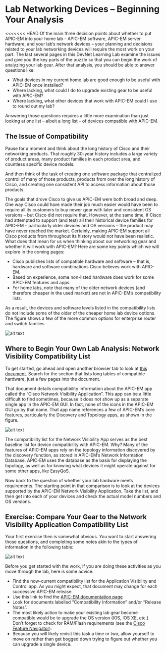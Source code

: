 
#  Lab Networking Devices – Beginning Your Analysis

<<<<<<< HEAD
Of the main three decision points about whether to put APIC-EM into your home lab – APIC-EM software, APIC-EM server hardware, and your lab’s network devices – your planning and decisions related to your lab networking devices will require the most work on your part. The last several pages in this DevNet Learning Lab examine the issues and give you the key parts of the puzzle so that you can begin the work of analyzing your lab gear. After that analysis, you should be able to answer questions like: 

- What devices in my current home lab are good enough to be useful with APIC-EM once installed?
- Where lacking, what could I do to upgrade existing gear to be useful with APIC-EM?
- Where lacking, what other devices that work with APIC-EM could I use to round out my lab?

Answering those questions requires a little more examination than just looking at one list – albeit a long list – of devices compatible with APIC-EM. 

## The Issue of Compatibility
Pause for a moment and think about the long history of Cisco and their networking products. That roughly 30-year history includes a large variety of product areas, many product families in each product area, and countless specific device models.

And then think of the task of creating one software package that centralized control of many of those products, products from over the long history of Cisco, and creating one consistent API to access information about those products.

The goals that drove Cisco to give us APIC-EM were both broad and deep. One way Cisco could have made their job much easier would have been to require all its customers to buy newer gear with later and consistent OS versions – but Cisco did not require that. However, at the same time, if Cisco had attempted to support (and test) all their historical device families for APIC-EM – particularly older devices and OS versions – the product may have never reached the market. Certainly, making APIC-EM support all Cisco products from throughout its history would not have been realistic.
What does that mean for us when thinking about our networking gear and whether it will work with APIC-EM? Here are some key points which we will explore in the coming pages:

- Cisco publishes lists of compatible hardware and software – that is, hardware and software combinations Cisco believes work with APIC-EM.
- Based on experience, some non-listed hardware does work for some APIC-EM features and apps
- For home labs, note that many of the older network devices (and therefore cheaper in the used market) are not in APIC-EM’s compatibility lists.

As a result, the devices and software levels listed in the compatibility lists do not include some of the older of the cheaper home lab device options. The figure shows a few of the more common options for enterprise router and switch families.

![alt text](/posts/files/add-apic-home/assets/images/apic-14.png)

## Where to Begin Your Own Lab Analysis: Network Visibility Compatibility List
To get started, go ahead and open another browser tab to look at [this document](http://www.cisco.com/c/en/us/td/docs/cloud-systems-management/application-policy-infrastructure-controller-enterprise-module/1-4-x/network_visibility/supported-platforms/b_netvis_supported_devices_1-4-x.html#concept_t2v_zff_5y). Search for the section that lists long tables of compatible hardware, just a few pages into the document.

That document details compatibility information about the APIC-EM app called the “Cisco Network Visibility Application”. This app can be a little difficult to find sometimes, because it does not show up as a separate single app in the APIC-EM GUI. In fact, none of the icons in the APIC-EM GUI go by that name. That app name references a few of APIC-EM’s core features, particularly the Discovery and Topology apps, as shown in the figure.

![alt text](/posts/files/add-apic-home/assets/images/apic-15.png)


The compatibility list for the Network Visibility App serves as the best baseline list for device compatibility with APIC-EM. Why? Many of the features of APIC-EM apps rely on the topology information discovered by the discovery function, as stored in APIC-EM’s Network Information Database. APIC-EM uses the database as the basis for displaying the topology, as well as for knowing what devices it might operate against for some other apps, like EasyQoS.

Now back to the question of whether your lab hardware meets requirements. The starting point in that comparison is to look at the devices supported by the APIC-EM Network Visibility Application. Take the list, and then get into each of your devices and check the actual model numbers and OS versions.

## Exercise: Compare Your Gear to the Network Visibility Application Compatibility List
Your first exercise then is somewhat obvious. You want to start answering those questions, and completing some notes akin to the types of information in the following table:

![alt text](/posts/files/add-apic-home/assets/images/apic-table-2.png)

Before you get started with the work, if you are doing these activities as you move through the lab, here is some advice:

- Find the now-current compatibility list for the Application Visibility and Control app. As you might expect, that document may change for each successive APIC-EM release.
 - Use this link to find the [APIC-EM documentation page](http://www.cisco.com/c/en/us/support/cloud-systems-management/one-enterprise-network-controller/tsd-products-support-series-home.html)  
 - Look for documents labelled “Compatibility Information” and/or “Release Notes”.
- The most likely action to make your existing lab gear become compatible would be to upgrade the OS version (IOS, IOS XE, etc.). Don’t forget to check for RAM/Flash requirements (see the [Cisco Feature Navigator](http://www.cisco.com/go/cfn)).
- Because you will likely revisit this task a time or two, allow yourself to move on rather than get bogged down trying to figure out whether you can upgrade a single device.
